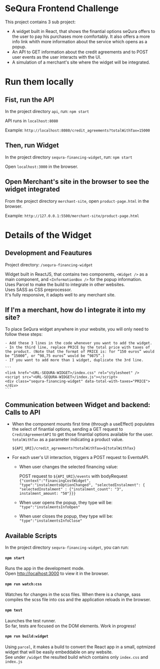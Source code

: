 # SeQura Frontend Challenge

This project contains 3 sub project:

- A widget built in React, that shows the finantial options seQura offers to the user to pay his purchases more comfortably. It also offers a more info link whith more information about the service which opens as a popup.
- An API to GET information about the credit agreements and to POST user events as the user interacts with the UI. 
- A simulation of a merchant's site where the widget will be integrated. 


# Run them locally

## Fist, run the API

In the project directory `api`, run: `npm start`

API runs in `localhost:8080`

Example: `http://localhost:8080/credit_agreements?totalWithTax=15000`

## Then, run Widget

In the project directory `sequra-financing-widget`, run: `npm start`

Open `localhost:3000` in the browser. 

## Open Merchant's site in the browser to see the widget integrated

From the project directory `merchant-site`, open `product-page.html` in the browser.

Example: `http://127.0.0.1:5500/merchant-site/product-page.html`


# Details of the Widget

## Development and Feautures

Project directory: `/sequra-financing-widget`  

Widget built in ReactJS, that contains two components, `<Widget />` as a main component, and `<InformationBox />` for the popup information.  
Uses Parcel to make the build to integrate in other websites.   
Uses SASS as CSS preprocessor.  
It's fully responsive, it adapts well to any merchant site.  

## If I'm a merchant, how do I integrate it into my site?

To place SeQura widget anywhere in your website, you will only need to follow these steps:

    - Add these 3 lines in the code whenever you want to add the widget. 
    - In the third line, replace PRICE by the total price with taxes of the product. (Note that the format of PRICE is: for “150 euros” would be “15000”, or “98,75 euros” would be “9875”.)
    - If you want to add more than 1 widget, duplicate the 3rd line.

    ```
    <link href="<URL-SEQURA-WIDGET>/index.css" rel="stylesheet" />
    <script src="<URL-SEQURA-WIDGET>/index.js"></script>
    <div class="sequra-financing-widget" data-total-with-taxes="PRICE"></div>
    ```

## Communication between Widget and backend: Calls to API

- When the component mounts first time (through a useEffect) populates the select of finantial options, sending a GET request to ```CreditAgreementAPI``` to get those finantial options available for the user. ```totalWithTax``` as a parameter indicating a product value.

    ```${API_URI}/credit_agreements?totalWithTax=${totalWithTax}```

- For each user's UI interaction, triggers a POST request to EventsAPI.
    - When user changes the selected financing value:

        POST request to ```${API_URI}/events```
        with bodyRequest ```{"context":"financingCostWidget", "type":"instalmentsOptionChanged", "selectedInstalment": { "selectedInstalment" : {"instalment_count": "3", instalment_amount: "50"}}}```

    - When user opens the popup, they type will be: ```"type":"instalmentsInfoOpen"```

    - When user closes the popup, they type will be: ```"type":"instalmentsInfoClose"```


## Available Scripts

In the project directory `sequra-financing-widget`, you can run:

#### `npm start`

Runs the app in the development mode.\
Open [http://localhost:3000](http://localhost:3000) to view it in the browser.

#### `npm run watch:css`

Watches for changes in the scss files. When there is a change, sass compiles the scss file into css and the application reloads in the browser. 

#### `npm test`

Launches the test runner.  
So far, tests are focused on the DOM elements. Work in progress!  

#### `npm run build:widget`

Using `parcel`, it makes a build to convert the React app in a small, optmized widget that will be easily embeddable on any website.\
See under `/widget` the resulted build which contains only `index.css` and `index.js`

